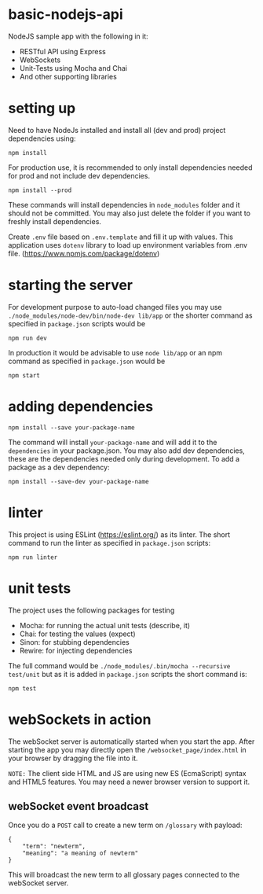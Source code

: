 # basic-nodejs-api
NodeJS sample app with the following in it:
 - RESTful API using Express
 - WebSockets
 - Unit-Tests using Mocha and Chai
 - And other supporting libraries

# setting up
Need to have NodeJs installed and install all (dev and prod) project dependencies using:

`npm install`

For production use, it is recommended to only install dependencies needed for prod and not include dev dependencies.

`npm install --prod`

These commands will install dependencies in `node_modules` folder and it should not be committed. You may also just delete the folder if you want to freshly install dependencies.


Create `.env` file based on `.env.template` and fill it up with values.
This application uses `dotenv` library to load up environment variables from .env file. (https://www.npmjs.com/package/dotenv)

# starting the server
For development purpose to auto-load changed files you may use `./node_modules/node-dev/bin/node-dev lib/app` or the shorter command as specified in `package.json` scripts would be

`npm run dev`

In production it would be advisable to use `node lib/app` or an npm command as specified in `package.json` would be

`npm start`

# adding dependencies
`npm install --save your-package-name`

The command will install `your-package-name` and will add it to the `dependencies` in your package.json. You may also add dev dependencies, these are the dependencies needed only during development. To add a package as a dev dependency:

`npm install --save-dev your-package-name`

# linter
This project is using ESLint (https://eslint.org/) as its linter.
The short command to run the linter as specified in `package.json` scripts:

`npm run linter`

# unit tests
The project uses the following packages for testing
 - Mocha: for running the actual unit tests (describe, it)
 - Chai: for testing the values (expect)
 - Sinon: for stubbing dependencies
 - Rewire: for injecting dependencies

The full command would be `./node_modules/.bin/mocha --recursive test/unit` but as it is added in `package.json` scripts the short command is:

`npm test`

# webSockets in action
The webSocket server is automatically started when you start the app. After starting the app you may directly open the `/websocket_page/index.html` in your browser by dragging the file into it.

`NOTE:` The client side HTML and JS are using new ES (EcmaScript) syntax and HTML5 features. You may need a newer browser version to support it.

## webSocket event broadcast
Once you do a `POST` call to create a new term on `/glossary` with payload:
```
{
	"term": "newterm",
	"meaning": "a meaning of newterm"
}
```
This will broadcast the new term to all glossary pages connected to the webSocket server.
